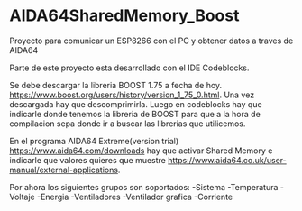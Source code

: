 # AIDA64SharedMemory_Boost
 Proyecto para comunicar un ESP8266 con el PC y obtener datos a traves de AIDA64
 
 Parte de este proyecto esta desarrollado con el IDE Codeblocks.
 
 Se debe descargar la libreria BOOST 1.75 a fecha de hoy. https://www.boost.org/users/history/version_1_75_0.html. Una vez descargada hay que descomprimirla.
 Luego en codeblocks hay que indicarle donde tenemos la libreria de BOOST para que a la hora de compilacion sepa donde ir a buscar las librerias que utilicemos.
 
 
 En el programa AIDA64 Extreme(version trial) https://www.aida64.com/downloads hay que activar Shared Memory e indicarle que valores quieres que muestre https://www.aida64.co.uk/user-manual/external-applications. 
 
 Por ahora los siguientes grupos son soportados:
 -Sistema
 -Temperatura
 -Voltaje
 -Energia
 -Ventiladores
 -Ventilador grafica
 -Corriente
